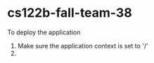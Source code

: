 # cs122b-fall-team-38

To deploy the application
1. Make sure the application context is set to '/'
2. 